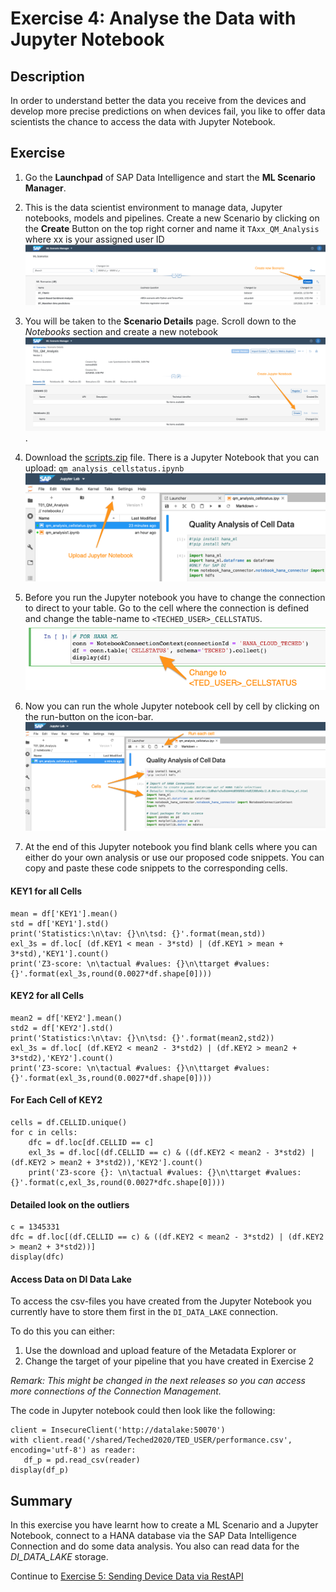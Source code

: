 # Exercise 4: Analyse the Data with Jupyter Notebook

## Description
In order to understand better the data you receive from the devices and develop more precise predictions on when devices fail, you like to offer data scientists the chance to access the data with Jupyter Notebook.

## Exercise

1. Go the **Launchpad** of SAP Data Intelligence and start the **ML Scenario Manager**.
2. This is the data scientist environment to manage data, Jupyter notebooks, models and pipelines. Create a new Scenario by clicking on the **Create** Button on the top right corner and name it `TAxx_QM_Analysis` where xx is your assigned user ID
![Create Scenario](./images/createscenario.png)

3. You will be taken to the **Scenario Details** page. Scroll down to the *Notebooks* section and create a new notebook ![Create Scenario](./images/createjn.png).

4. Download the [scripts.zip](https://github.com/SAP-samples/teched2020-DAT263/blob/main/scripts.zip) file. There is a Jupyter Notebook that you can upload: `qm_analysis_cellstatus.ipynb` ![upload](./images/uploadjn.png)
5. Before you run the Jupyter notebook you have to change the connection to direct to your table. Go to the cell where the connection is defined and change the table-name to `<TECHED_USER>_CELLSTATUS`. ![connect_change](./images/connect_change.png)
5. Now you can run the whole Jupyter notebook cell by cell by clicking on the run-button on the icon-bar. ![run_cell](./images/run_cells_jnb.png)
6. At the end of this Jupyter notebook you find blank cells where you can either do your own analysis or use our proposed code snippets. You can copy and paste these code snippets to the corresponding cells.


#### KEY1 for all Cells
```
mean = df['KEY1'].mean()
std = df['KEY1'].std()
print('Statistics:\n\tav: {}\n\tsd: {}'.format(mean,std))
exl_3s = df.loc[ (df.KEY1 < mean - 3*std) | (df.KEY1 > mean + 3*std),'KEY1'].count()
print('Z3-score: \n\tactual #values: {}\n\ttarget #values: {}'.format(exl_3s,round(0.0027*df.shape[0])))
```

#### KEY2 for all Cells
```
mean2 = df['KEY2'].mean()
std2 = df['KEY2'].std()
print('Statistics:\n\tav: {}\n\tsd: {}'.format(mean2,std2))
exl_3s = df.loc[ (df.KEY2 < mean2 - 3*std2) | (df.KEY2 > mean2 + 3*std2),'KEY2'].count()
print('Z3-score: \n\tactual #values: {}\n\ttarget #values: {}'.format(exl_3s,round(0.0027*df.shape[0])))
```

####  For Each Cell of KEY2
```
cells = df.CELLID.unique()
for c in cells:
    dfc = df.loc[df.CELLID == c]
    exl_3s = df.loc[(df.CELLID == c) & ((df.KEY2 < mean2 - 3*std2) | (df.KEY2 > mean2 + 3*std2)),'KEY2'].count()
    print('Z3-score {}: \n\tactual #values: {}\n\ttarget #values: {}'.format(c,exl_3s,round(0.0027*dfc.shape[0])))
```

####  Detailed look on the outliers
```
c = 1345331
dfc = df.loc[(df.CELLID == c) & ((df.KEY2 < mean2 - 3*std2) | (df.KEY2 > mean2 + 3*std2))]
display(dfc)
```

#### Access Data on DI Data Lake
To access the csv-files you have created from the Jupyter Notebook you currently have to store them first in the `DI_DATA_LAKE` connection.

 To do this you can either:
1. Use the download and upload feature of the Metadata Explorer or
2. Change the target of your pipeline that you have created in Exercise 2

*Remark: This might be changed in the next releases so you can access more connections of the Connection Management.*  

The code in Jupyter notebook could then look like the following:

```
client = InsecureClient('http://datalake:50070')
with client.read('/shared/Teched2020/TED_USER/performance.csv', encoding='utf-8') as reader:
   df_p = pd.read_csv(reader)
display(df_p)
```

## Summary

In this exercise you have learnt how to create a ML Scenario and a Jupyter Notebook, connect to a HANA database via the SAP Data Intelligence Connection and do some data analysis. You also can read data for the *DI_DATA_LAKE* storage.

Continue to [Exercise 5: Sending Device Data via RestAPI](../ex5/README.md)
